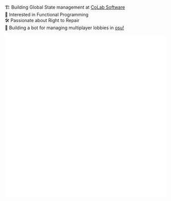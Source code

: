 🏗️ Building Global State management at [CoLab Software](https://www.colabsoftware.com)  
🤔 Interested in Functional Programming  
🛠️ Passionate about Right to Repair  
🤖 Building a bot for managing multiplayer lobbies in [osu!](https://osu.ppy.sh)  

![Metrics](/github-metrics.svg)
